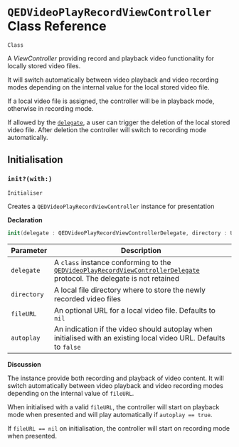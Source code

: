 # `QEDVideoPlayRecordViewController` Class Reference

`Class`

A _ViewController_ providing record and playback video functionality for locally stored video files.

It will switch automatically between video playback and video recording modes depending on the internal value for the local stored video file.

If a local video file is assigned, the controller will be in playback mode, otherwise in recording mode.

If allowed by the [`delegate`](QEDVideoPlayRecordViewControllerDelegate.md), a user can trigger the deletion of the local stored video file. After deletion the controller will switch to recording mode automatically.

## Initialisation

### `init?(with:)`

`Initialiser`

Creates a `QEDVideoPlayRecordViewController` instance for presentation

**Declaration**

```swift
init(delegate : QEDVideoPlayRecordViewControllerDelegate, directory : URL, fileURL : URL? = nil, autoplay : Bool = false)
```

| Parameter  | Description |
| ---------  | ----------- |
| `delegate` | A `class` instance conforming to the [`QEDVideoPlayRecordViewControllerDelegate`](QEDVideoPlayRecordViewControllerDelegate.md) protocol. The delegate is not retained |
| `directory` | A local file directory where to store the newly recorded video files |
| `fileURL`   | An optional URL for a local video file. Defaults to `nil`|
| `autoplay`  | An indication if the video should autoplay when initialised with an existing local video URL. Defaults to `false`|

**Discussion**

The instance provide both recording and playback of video content. It will switch automatically between video playback and video recording modes depending on the internal value of `fileURL`.

When initialised with a valid `fileURL`, the controller will start on playback mode when presented and will play automatically if `autoplay == true`.

If `fileURL == nil` on initialisation, the controller will start on recording mode when presented.
